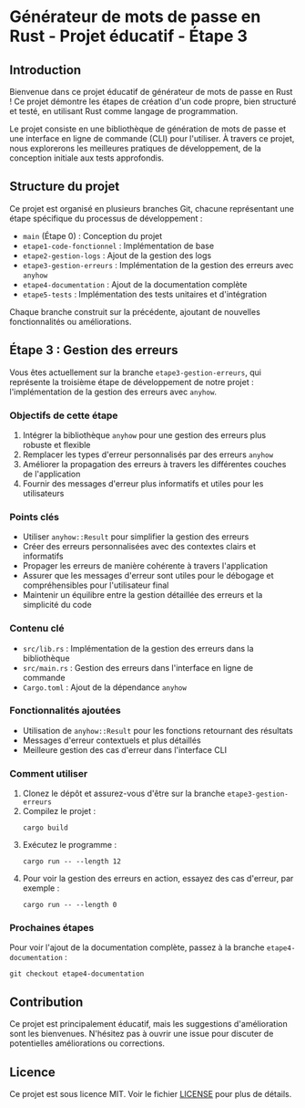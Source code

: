 # Générateur de mots de passe en Rust - Projet éducatif - Étape 3

## Introduction

Bienvenue dans ce projet éducatif de générateur de mots de passe en Rust ! Ce projet démontre les étapes de création d'un code propre, bien structuré et testé, en utilisant Rust comme langage de programmation.

Le projet consiste en une bibliothèque de génération de mots de passe et une interface en ligne de commande (CLI) pour l'utiliser. À travers ce projet, nous explorerons les meilleures pratiques de développement, de la conception initiale aux tests approfondis.

## Structure du projet

Ce projet est organisé en plusieurs branches Git, chacune représentant une étape spécifique du processus de développement :

- `main` (Étape 0) : Conception du projet
- `etape1-code-fonctionnel` : Implémentation de base
- `etape2-gestion-logs` : Ajout de la gestion des logs
- `etape3-gestion-erreurs` : Implémentation de la gestion des erreurs avec `anyhow`
- `etape4-documentation` : Ajout de la documentation complète
- `etape5-tests` : Implémentation des tests unitaires et d'intégration

Chaque branche construit sur la précédente, ajoutant de nouvelles fonctionnalités ou améliorations.

## Étape 3 : Gestion des erreurs

Vous êtes actuellement sur la branche `etape3-gestion-erreurs`, qui représente la troisième étape de développement de notre projet : l'implémentation de la gestion des erreurs avec `anyhow`.

### Objectifs de cette étape

1. Intégrer la bibliothèque `anyhow` pour une gestion des erreurs plus robuste et flexible
2. Remplacer les types d'erreur personnalisés par des erreurs `anyhow`
3. Améliorer la propagation des erreurs à travers les différentes couches de l'application
4. Fournir des messages d'erreur plus informatifs et utiles pour les utilisateurs

### Points clés

- Utiliser `anyhow::Result` pour simplifier la gestion des erreurs
- Créer des erreurs personnalisées avec des contextes clairs et informatifs
- Propager les erreurs de manière cohérente à travers l'application
- Assurer que les messages d'erreur sont utiles pour le débogage et compréhensibles pour l'utilisateur final
- Maintenir un équilibre entre la gestion détaillée des erreurs et la simplicité du code

### Contenu clé

- `src/lib.rs` : Implémentation de la gestion des erreurs dans la bibliothèque
- `src/main.rs` : Gestion des erreurs dans l'interface en ligne de commande
- `Cargo.toml` : Ajout de la dépendance `anyhow`

### Fonctionnalités ajoutées

- Utilisation de `anyhow::Result` pour les fonctions retournant des résultats
- Messages d'erreur contextuels et plus détaillés
- Meilleure gestion des cas d'erreur dans l'interface CLI

### Comment utiliser

1. Clonez le dépôt et assurez-vous d'être sur la branche `etape3-gestion-erreurs`
2. Compilez le projet :
   ```
   cargo build
   ```
3. Exécutez le programme :
   ```
   cargo run -- --length 12
   ```
4. Pour voir la gestion des erreurs en action, essayez des cas d'erreur, par exemple :
   ```
   cargo run -- --length 0
   ```

### Prochaines étapes

Pour voir l'ajout de la documentation complète, passez à la branche `etape4-documentation` :

```
git checkout etape4-documentation
```

## Contribution

Ce projet est principalement éducatif, mais les suggestions d'amélioration sont les bienvenues. N'hésitez pas à ouvrir une issue pour discuter de potentielles améliorations ou corrections.

## Licence

Ce projet est sous licence MIT. Voir le fichier [LICENSE](LICENSE) pour plus de détails.
